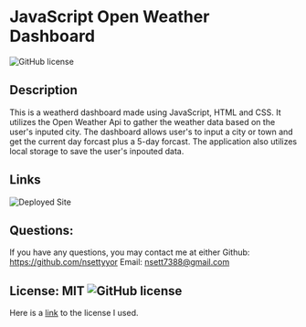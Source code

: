 # JavaScript Open Weather Dashboard
![GitHub license](https://img.shields.io/github/license/Naereen/StrapDown.js.svg)

## Description
This is a weatherd dashboard made using JavaScript, HTML and CSS. It utilizes the Open Weather Api to gather the weather data based on the user's inputed city. The dashboard allows user's to input a city or town and get the current day forcast plus a 5-day forcast. The application also utilizes local storage to save the user's inpouted data.

## Links
![Deployed Site](https://nsettyy.github.io/weather-dashboard/)

## Questions:
If you have any questions, you may contact me at either Github: https://github.com/nsettyyor Email: nsett7388@gmail.com

## License: MIT  ![GitHub license](https://img.shields.io/github/license/Naereen/StrapDown.js.svg)
Here is a [link](https://choosealicense.com/licenses/mit/) to the license I used.

